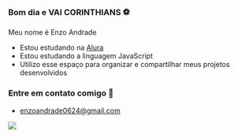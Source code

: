### Bom dia e VAI CORINTHIANS ⚽

Meu nome é Enzo Andrade

- Estou estudando na [Alura](https://www.alura.com.br/)
- Estou estudando a linguagem JavaScript
- Utilizo esse espaço para organizar e compartilhar meus projetos desenvolvidos
  
### Entre em contato comigo 📧

- enzoandrade0624@gmail.com

![](https://media.tenor.com/E3gNlmd5zUoAAAAM/mater-scrape.gif)
